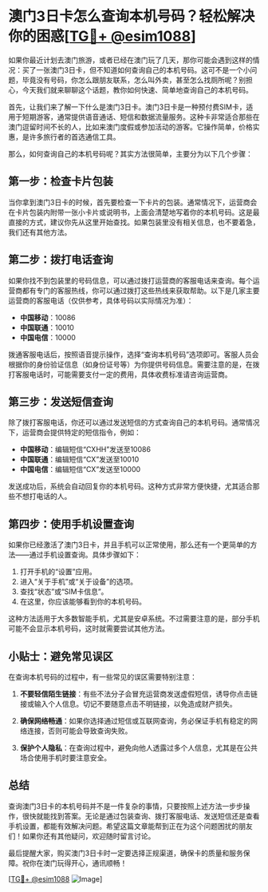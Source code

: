 # 澳门3日卡怎么查询本机号码？轻松解决你的困惑[[TG💪+ @esim1088](https://t.me/s/esim1088)]

如果你最近计划去澳门旅游，或者已经在澳门玩了几天，那你可能会遇到这样的情况：买了一张澳门3日卡，但不知道如何查询自己的本机号码。这可不是一个小问题，毕竟没有号码，你怎么跟朋友联系，怎么叫外卖，甚至怎么找厕所呢？别担心，今天我们就来聊聊这个话题，教你如何快速、简单地查询自己的本机号码。

首先，让我们来了解一下什么是澳门3日卡。澳门3日卡是一种预付费SIM卡，适用于短期游客，通常提供语音通话、短信和数据流量服务。这种卡非常适合那些在澳门逗留时间不长的人，比如来澳门度假或参加活动的游客。它操作简单，价格实惠，是许多旅行者的首选通信工具。

那么，如何查询自己的本机号码呢？其实方法很简单，主要分为以下几个步骤：

## 第一步：检查卡片包装

当你拿到澳门3日卡的时候，首先要检查一下卡片的包装。通常情况下，运营商会在卡片包装内附带一张小卡片或说明书，上面会清楚地写着你的本机号码。这是最直接的方式，建议你先从这里开始查找。如果包装里没有相关信息，也不要着急，我们还有其他方法。

## 第二步：拨打电话查询

如果你找不到包装里的号码信息，可以通过拨打运营商的客服电话来查询。每个运营商都有专门的客服热线，你可以通过拨打这些热线来获取帮助。以下是几家主要运营商的客服电话（仅供参考，具体号码以实际情况为准）：

- **中国移动**：10086  
- **中国联通**：10010  
- **中国电信**：10000  

拨通客服电话后，按照语音提示操作，选择“查询本机号码”选项即可。客服人员会根据你的身份验证信息（如身份证号等）为你提供号码信息。需要注意的是，在拨打客服电话时，可能需要支付一定的费用，具体收费标准请咨询运营商。

## 第三步：发送短信查询

除了拨打客服电话，你还可以通过发送短信的方式查询自己的本机号码。通常情况下，运营商会提供特定的短信指令，例如：

- **中国移动**：编辑短信“CXHH”发送至10086  
- **中国联通**：编辑短信“CX”发送至10010  
- **中国电信**：编辑短信“CX”发送至10000  

发送成功后，系统会自动回复你的本机号码。这种方式非常方便快捷，尤其适合那些不想打电话的人。

## 第四步：使用手机设置查询

如果你已经激活了澳门3日卡，并且手机可以正常使用，那么还有一个更简单的方法——通过手机设置查询。具体步骤如下：

1. 打开手机的“设置”应用。
2. 进入“关于手机”或“关于设备”的选项。
3. 查找“状态”或“SIM卡信息”。
4. 在这里，你应该能够看到你的本机号码。

这种方法适用于大多数智能手机，尤其是安卓系统。不过需要注意的是，部分手机可能不会显示本机号码，这时就需要尝试其他方法。

## 小贴士：避免常见误区

在查询本机号码的过程中，有一些常见的误区需要特别注意：

1. **不要轻信陌生链接**：有些不法分子会冒充运营商发送虚假短信，诱导你点击链接或输入个人信息。切记不要随意点击不明链接，以免造成财产损失。
   
2. **确保网络畅通**：如果你选择通过短信或互联网查询，务必保证手机有稳定的网络连接，否则可能会导致查询失败。

3. **保护个人隐私**：在查询过程中，避免向他人透露过多个人信息，尤其是在公共场合使用手机时要注意安全。

## 总结

查询澳门3日卡的本机号码并不是一件复杂的事情，只要按照上述方法一步步操作，很快就能找到答案。无论是通过包装查询、拨打客服电话、发送短信还是查看手机设置，都能有效解决问题。希望这篇文章能帮到正在为这个问题困扰的朋友们！如果你还有其他疑问，欢迎随时留言讨论。

最后提醒大家，购买澳门3日卡时一定要选择正规渠道，确保卡的质量和服务保障。祝你在澳门玩得开心，通讯顺畅！

[[TG💪+ @esim1088](https://t.me/s/esim1088) ![Image](https://i.postimg.cc/4NQfJmqS/Snipaste-2025-05-13-00-14-12.png)]